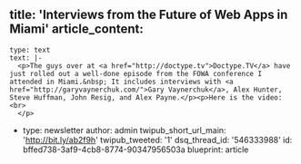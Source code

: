 title: 'Interviews from the Future of Web Apps in Miami'
article_content:
  -
    type: text
    text: |-
      <p>The guys over at <a href="http://doctype.tv">Doctype.TV</a> have just rolled out a well-done episode from the FOWA conference I attended in Miami.&nbsp; It includes interviews with <a href="http://garyvaynerchuk.com/">Gary Vaynerchuk</a>, Alex Hunter, Steve Huffman, John Resig, and Alex Payne.</p><p>Here is the video:<br>
      </p>
  -
    type: newsletter
author: admin
twipub_short_url_main: 'http://bit.ly/ab2f9h'
twipub_tweeted: '1'
dsq_thread_id: '546333988'
id: bffed738-3af9-4cb8-8774-90347956503a
blueprint: article
